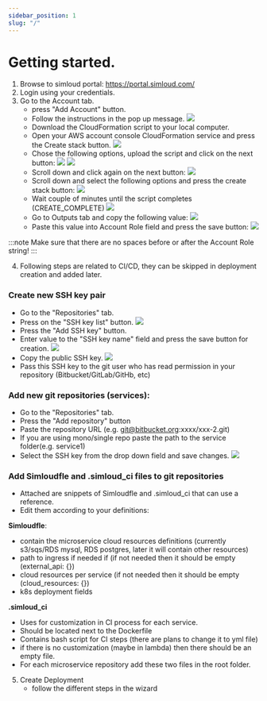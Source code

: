 ```yaml
---
sidebar_position: 1
slug: "/"
---
```


# Getting started.

1. Browse to simloud portal: https://portal.simloud.com/
2. Login using your credentials.
3. Go to the Account tab.
   - press "Add Account" button.
   - Follow the instructions in the pop up message.
     ![](/img/onboarding/intro/image1.png)
   - Download the CloudFormation script to your local computer.
   - Open your AWS account console CloudFormation service and press the Create stack button.
     ![](/img/onboarding/intro/image2.png)
   - Chose the following options, upload the script and click on the next button:
     ![](/img/onboarding/intro/image3.png)
     ![](/img/onboarding/intro/image4.png)
   - Scroll down and click again on the next button:
     ![](/img/onboarding/intro/image5.png)
   - Scroll down and select the following options and press the create stack button:
     ![](/img/onboarding/intro/image6.png)
   - Wait couple of minutes until the script completes (CREATE_COMPLETE)
     ![](/img/onboarding/intro/image7.png)
   - Go to Outputs tab and copy the following value:
     ![](/img/onboarding/intro/image8.png)
   - Paste this value into Account Role field and press the save button:
     ![](/img/onboarding/intro/image9.png)

:::note
Make sure that there are no spaces before or after the Account Role string!
:::

4. Following steps are related to CI/CD, they can be skipped in deployment creation and added later.

### Create new SSH key pair

- Go to the "Repositories" tab.
- Press on the "SSH key list" button.
  ![](/img/onboarding/intro/image10.png)
- Press the "Add SSH key" button.
- Enter value to the "SSH key name" field and press the save button for creation.
  ![](/img/onboarding/intro/image11.png)
- Copy the public SSH key.
  ![](/img/onboarding/intro/image12.png)
- Pass this SSH key to the git user who has read permission in your repository (Bitbucket/GitLab/GitHb, etc)

### Add new git repositories (services):

- Go to the "Repositories" tab.
- Press the "Add repository" button
- Paste the repository URL (e.g. git@bitbucket.org:xxxx/xxx-2.git)
- If you are using mono/single repo paste the path to the service folder(e.g. service1)
- Select the SSH key from the drop down field and save changes.
  ![](/img/onboarding/intro/image13.png)

### Add Simloudfle and .simloud_ci files to git repositories

- Attached are snippets of Simloudfle and .simloud_ci that can use a reference.
- Edit them according to your definitions:

**Simloudfle**:

- contain the microservice cloud resources definitions (currently s3/sqs/RDS mysql, RDS postgres, later it will contain other resources)
- path to ingress if needed if (if not needed then it should be empty (external_api: {})
- cloud resources per service (if not needed then it should be empty (cloud_resources: {})
- k8s deployment fields

**.simloud_ci**

- Uses for customization in CI process for each service.
- Should be located next to the Dockerfile
- Contains bash script for CI steps (there are plans to change it to yml file)
- if there is no customization (maybe in lambda) then there should be an empty file.
- For each microservice repository add these two files in the root folder.

5. Create Deployment
   - follow the different steps in the wizard

